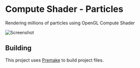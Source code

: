 # Compute Shader - Particles   

Rendering millions of particles using OpenGL Compute Shader

![Screenshot](https://github.com/erbuka/particles/blob/master/screenshot.jpg)

## Building

This project uses [Premake](https://premake.github.io/) to build project files.
